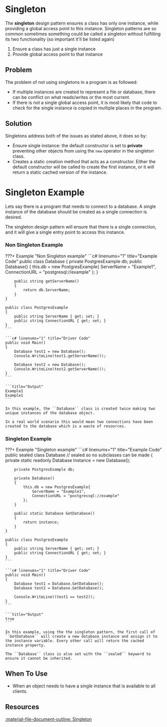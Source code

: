 # Singleton

The **singleton** design pattern ensures a class has only one instance, while providing a global access point to this instance. Singleton patterns are so common sometimes something could be called a singleton without fulfilling its two functionality (so important it'll be listed again)

1. Ensure a class has just a single instance
2. Provide global access point to that instance

## Problem

The problem of not using singletons in a program is as followed: 

- If multiple instances are created to represent a file or database, there can be conflict on what reads/writes or the most current.
- If there is not a single global access point, it is most likely that code to check for the single instance is copied in multiple places in the program.

## Solution

Singletons address both of the issues as stated above, it does so by: 

- Ensure single instance: the default constructor is set to **private** preventing other objects from using the ``new`` operator in the singleton class.
- Creates a static creation method that acts as a constructor. Either the default constructor will be called to create the first instance, or it will return a static cached version of the instance.

# Singleton Example

Lets say there is a program that needs to connect to a database. A single instance of the database should be created as a single connection is desired.

The singleton design pattern will ensure that there is a single connection, and it will give a single entry point to access this instance. 

### Non Singleton Example

???+ Example "Non Singleton example"
    ```c# linenums="1" title="Example Code"
    public class Database
    {
        private PostgresExample db;
        public Database()
        {
            this.db = new PostgresExample{
                ServerName = "Example1",
                ConnectionURL = "postgresql://example"
            };
        }

        public string getServerName()
        {
            return db.ServerName;
        }
    }

    public class PostgresExample
    {
        public string ServerName { get; set; }
        public string ConnectionURL { get; set; }
    }
    ```

    ```c# linenums="1" title="Driver Code"
    public void Main() 
    {
        Database test1 = new Database();
        Console.WriteLine(test1.getServerName());

        Database test2 = new Database();
        Console.WriteLine(test2.getServerName());
    }
    ```

    ```title="Output"
    Example1
    Example1
    ```

    In this example, the ``Database`` class is created twice making two unique instances of the database object. 

    In a real world scenario this would mean two connections have been created to the database which is a waste of resources.

### Singleton Example 

???+ Example "Singleton example"
    ```c# linenums="1" title="Example Code"
    public sealed class Database // sealed so no subclasses can be made
    {
        private static readonly Database Instance = new Database();

        private PostgresExample db;

        private Database() 
        {
            this.db = new PostgresExample{ 
                ServerName = "Example1", 
                ConnectionURL = "postgressql://example"
            };
        }

        public static Database GetDatabase()
        {
            return instance;
        }
    }    

    public class PostgresExample
    {
        public string ServerName { get; set; }
        public string ConnectionURL { get; set; }
    } 
    ```

    ```c# linenums="1" title="Driver Code"
    public void Main() 
    {
        Database test1 = Database.GetDatabase();
        Database test2 = Database.GetDatabase();

        Console.WriteLine((test1 == test2));
    }
    ```

    ```title="Output"
    true
    ```

    In this example, using the the singleton pattern, the first call of ``GetDatabase`` will create a new database instance and assign it to the instance variable. Every other call will return the cached instance property. 

    The ``Database`` class is also set with the ``sealed`` keyword to ensure it cannot be inherited.

## When To Use 

- When an object needs to have a single instance that is available to all clients.

## Resources

[:material-file-document-outline: Singleton](https://refactoring.guru/design-patterns/singleton)






